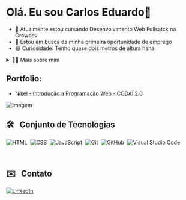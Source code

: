<h1>Olá. Eu sou Carlos Eduardo👋</h1>

  <ul>
      <li>🌱 Atualmente estou cursando Desenvolvimento Web Fullsatck na Growdev</li>
      <li>🔭 Estou em busca da minha primeira oportunidade de emprego</li>
      <li>😄 Curiosidade: Tenho quase dois metros de altura haha</li>
  </ul>
  
<details>
  <summary>👨‍💻 Mais sobre mim</summary>
  <p>
    💬 Sou um entusiasta brasileiro da tecnologia, dedicado e apaixonado por inovação e aprendizado contínuo. Tenho 24 anos e sou formado em Engenharia Elétrica. Atualmente, estou cursando 
       o programa de desenvolvimento Full Stack pela GrowDev, onde busco adquirir conhecimentos na área de TI para me aperfeiçoar profissionalmente. 
      Além disso, tenho planos de realizar uma pós-graduação na área de automação.
  </p>
  <p>
    ⚡Gosto de ler, seja um bom livro, mangá ou quadrinhos, além de assistir filmes e jogar! Acredito que nossos interesses pessoais contribuem para uma percepção mais apurada das coisas e para a resolução de problemas. \o/
  </p>
</details>


## Portfolio:
- [Nikel - Introdução a Programação Web - CODAÍ 2.0 ](https://github.com/CarlosEduardoMPereira/Nikel.git)



<p align="left">
  <img align="center" src="https://github.com/VariableBee/VariableBee/assets/77739311/4e9f41af-6b57-49a7-b15a-74322e96b4d7" alt="Imagem">
</p>


## 🛠 &nbsp; Conjunto de Tecnologias
![HTML](https://img.shields.io/badge/-HTML-05122A?style=flat&logo=HTML5)&nbsp;
![CSS](https://img.shields.io/badge/-CSS-05122A?style=flat&logo=CSS3&logoColor=1572B6)&nbsp;
![JavaScript](https://img.shields.io/badge/-JavaScript-05122A?style=flat&logo=javascript)&nbsp;
![Git](https://img.shields.io/badge/-Git-05122A?style=flat&logo=git)&nbsp;
![GitHub](https://img.shields.io/badge/-GitHub-05122A?style=flat&logo=github)&nbsp;
![Visual Studio Code](https://img.shields.io/badge/-Visual%20Studio%20Code-05122A?style=flat&logo=visual-studio-code&logoColor=007ACC)&nbsp;



<br>

## ✉️ &nbsp; Contato
[![LinkedIn](https://img.shields.io/badge/LinkedIn-0077B5?style=for-the-badge&logo=linkedin&logoColor=white)](https://www.linkedin.com/in/carlos-eduardo-macedo-pereira-b7893a212)


  

  
